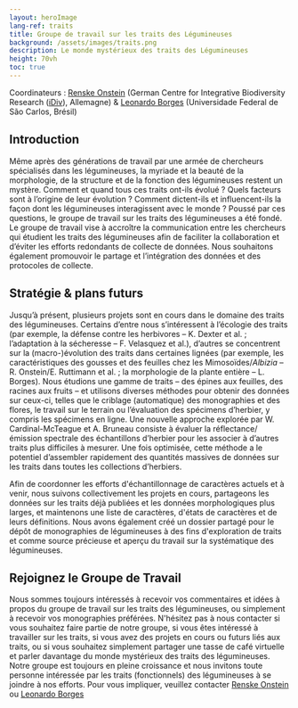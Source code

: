 ```yaml
---
layout: heroImage
lang-ref: traits
title: Groupe de travail sur les traits des Légumineuses
background: /assets/images/traits.png
description: Le monde mystérieux des traits des Légumineuses
height: 70vh
toc: true
---
```


Coordinateurs : [Renske Onstein](mailto:onsteinre@gmail.com) (German Centre for Integrative Biodiversity Research ([iDiv](https://www.idiv.de/en/index.html)), Allemagne) & [Leonardo Borges](mailto:aquitemcaqui@gmail.com) (Universidade Federal de São Carlos, Brésil)

## Introduction

Même après des générations de travail par une armée de chercheurs spécialisés dans les légumineuses, la myriade et la beauté de la morphologie, de la structure et de la fonction des légumineuses restent un mystère. Comment et quand tous ces traits ont-ils évolué ? Quels facteurs sont à l’origine de leur évolution ? Comment dictent-ils et influencent-ils la façon dont les légumineuses interagissent avec le monde ? Poussé par ces questions, le groupe de travail sur les traits des légumineuses a été fondé. Le groupe de travail vise à accroître la communication entre les chercheurs qui étudient les traits des légumineuses afin de faciliter la collaboration et d’éviter les efforts redondants de collecte de données. Nous souhaitons également promouvoir le partage et l’intégration des données et des protocoles de collecte.

## Stratégie & plans futurs
Jusqu’à présent, plusieurs projets sont en cours dans le domaine des traits des légumineuses. Certains d’entre nous s’intéressent à l’écologie des traits (par exemple, la défense contre les herbivores – K. Dexter et al. ; l’adaptation à la sécheresse – F. Velasquez et al.), d’autres se concentrent sur la (macro-)évolution des traits dans certaines lignées (par exemple, les caractéristiques des gousses et des feuilles chez les Mimosoïdes/*Albizia* – R. Onstein/E. Ruttimann et al. ; la morphologie de la plante entière – L. Borges). Nous étudions une gamme de traits – des épines aux feuilles, des racines aux fruits – et utilisons diverses méthodes pour obtenir des données sur ceux-ci, telles que le criblage (automatique) des monographies et des flores, le travail sur le terrain ou l’évaluation des spécimens d’herbier, y compris les spécimens en ligne. Une nouvelle approche explorée par W. Cardinal-McTeague et A. Bruneau consiste à évaluer la réflectance/émission spectrale des échantillons d’herbier pour les associer à d’autres traits plus difficiles à mesurer. Une fois optimisée, cette méthode a le potentiel d’assembler rapidement des quantités massives de données sur les traits dans toutes les collections d’herbiers.  

Afin de coordonner les efforts d'échantillonnage de caractères actuels et à venir, nous suivons collectivement les projets en cours, partageons les données sur les traits déjà publiées et les données morphologiques plus larges, et maintenons une liste de caractères, d'états de caractères et de leurs définitions. Nous avons également créé un dossier partagé pour le dépôt de monographies de légumineuses à des fins d'exploration de traits et comme source précieuse et aperçu du travail sur la systématique des légumineuses.


## Rejoignez le Groupe de Travail

Nous sommes toujours intéressés à recevoir vos commentaires et idées à propos du groupe de travail sur les traits des légumineuses, ou simplement à recevoir vos monographies préférées. N'hésitez pas à nous contacter si vous souhaitez faire partie de notre groupe, si vous êtes intéressé à travailler sur les traits, si vous avez des projets en cours ou futurs liés aux traits, ou si vous souhaitez simplement partager une tasse de café virtuelle et parler davantage du monde mystérieux des traits des légumineuses. Notre groupe est toujours en pleine croissance et nous invitons toute personne intéressée par les traits (fonctionnels) des légumineuses à se joindre à nos efforts. Pour vous impliquer, veuillez contacter [Renske Onstein](mailto:onsteinre@gmail.com) ou [Leonardo Borges](mailto:aquitemcaqui@gmail.com)  

<!-- ![Des exemples de l'extraordinaires diversité de traits fonctionnels des espèces de légumineuses](/assets/images/traits.png){:standalone} -->
